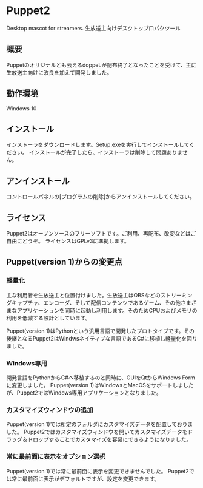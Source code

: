 # Puppet2
Desktop mascot for streamers.  生放送主向けデスクトップ口パクツール

## 概要
Puppetのオリジナルとも云えるdoppeLが配布終了となったことを受けて、主に生放送主向けに改良を加えて開発しました。

## 動作環境
Windows 10

## インストール
インストーラをダウンロードします。Setup.exeを実行してインストールしてください。
インストールが完了したら、インストーラは削除して問題ありません。

## アンインストール
コントロールパネルの[プログラムの削除]からアンインストールしてください。

## ライセンス
Puppet2はオープンソースのフリーソフトです。ご利用、再配布、改変などはご自由にどうぞ。
ライセンスはGPLv3に準拠します。

## Puppet(version 1)からの変更点
### 軽量化
主な利用者を生放送主と位置付けました。生放送主はOBSなどのストリーミングキャプチャ、エンコーダ、そして配信コンテンツであるゲーム、その他さまざまなアプリケーションを同時に起動し利用します。そのためCPUおよびメモリの利用を低減する設計としています。

Puppet(version 1)はPythonという汎用言語で開発したプロトタイプです。その後継となるPuppet2はWindwsネイティブな言語であるC#に移植し軽量化を図りました。

### Windows専用
開発言語をPythonからC#へ移植するのと同時に、GUIをQtからWindows Formに変更しました。
Puppet(version 1)はWindowsとMacOSをサポートしましたが、Puppet2ではWindows専用アプリケーションとなりました。

### カスタマイズウィンドウの追加
Puppet(version 1)では所定のフォルダにカスタマイズデータを配置しておりました。
Puppet2ではカスタマイズウィンドウを開いてカスタマイズデータをドラッグ＆ドロップすることでカスタマイズを容易にできるようになりました。

### 常に最前面に表示をオプション選択
Puppet(version 1)では常に最前面に表示を変更できませんでした。
Puppet2では常に最前面に表示がデフォルトですが、設定を変更できます。
